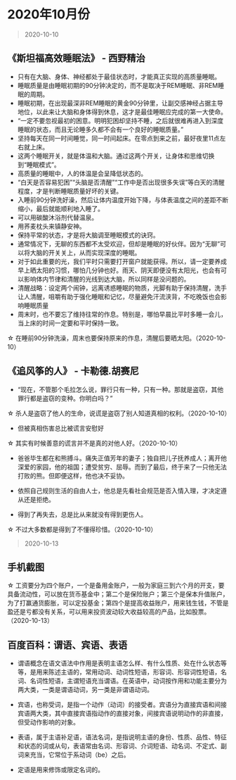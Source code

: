 # 2020年10月份 <Markmap />

>  2020-10-10

## 《斯坦福高效睡眠法》 - 西野精治

* 只有在大脑、身体、神经都处于最佳状态时，才能真正实现的高质量睡眠。
* 睡眠质量是由睡眠初期的90分钟决定的，而不是取决于REM睡眠、非REM睡眠的周期。
* 睡眠初期，在出现最深非REM睡眠的黄金90分钟里，让副交感神经占据主导地位，以此来让大脑和身体得到休息，这才是最佳睡眠应完成的第一大使命。
* “一定不要忽视最初的困意。明明犯困却坚持不睡，之后就很难再进入到深度睡眠的状态，而且无论睡多久都不会有一个良好的睡眠质量。”
* 坚持每天在同一时间睡觉，同一时间起床。在零点到来之前，最好夜里11点左右就上床。
* 这两个睡眠开关，就是体温和大脑。通过这两个开关，让身体和思维切换到“睡眠模式”。
* 高质量的睡眠中，人的体温是会呈降低状态的。
* “白天是否容易犯困”“头脑是否清醒”“工作中是否出现很多失误”等白天的清醒程度，才是判断睡眠质量好坏的关键。
* 入睡前90分钟洗好澡，然后让体内温度开始下降，与体表温度之间的差距不断缩小，最后就能顺利地入睡了。
* 可以用碳酸沐浴剂代替温泉。
* 用荞麦枕头来镇静安神。
* 保持平常的状态，才是将大脑调至睡眠模式的诀窍。
* 通常情况下，无聊的东西都不太受欢迎，但却是睡眠的好伙伴。因为“无聊”可以将大脑的开关关上，从而实现深度的睡眠。
* 对于如此重要的光，我们平时只需要打开窗户就能获得。所以，请一定要养成早上晒太阳的习惯，哪怕几分钟也好。雨天、阴天即便没有太阳光，也会有可以影响体内节律和清醒的光线到达大脑，所以同样是没问题的。
* 清醒战略：设定两个闹钟，远离诱惑睡眠的物质，光脚有助于保持清醒，洗手让人清醒，咀嚼有助于强化睡眠和记忆，尽量避免汗流浃背，不吃晚饭也会影响睡眠质量
* 周末时，也不要忘了维持往常的作息。特别是，哪怕早晨比平时多睡一会儿，当上床的时间一定要和平时保持一致。

☆ 在睡前90分钟洗澡，周末也要保持原来的作息，清醒后要晒太阳。（2020-10-10）

## 《追风筝的人》 - 卡勒德.胡赛尼

* “现在，不管那个毛拉怎么说，罪行只有一种，只有一种。那就是盗窃，其他罪行都是盗窃的变种。你明白吗？”

☆ 杀人是盗窃了他人的生命，说谎是盗窃了别人知道真相的权利。（2020-10-10）

* 但被真相伤害总比被谎言安慰好

☆ 其实有时候善意的谎言并不是真的对他人好。（2020-10-10）

* 爸爸毕生都在和熊搏斗。痛失正值芳年的妻子；独自把儿子抚养成人；离开他深爱的家园，他的祖国；遭受贫穷、屈辱。而到了最后，终于来了一只他无法打败的熊。但即便这样，他也决不妥协。
* 依照自己规则生活的自由人士，他总是先看社会规范是否入情入理，才决定遵从还是拒绝。

* 得到了再失去，总是比从来就没有得到更伤人。

☆ 不过大多数都是得到了不懂得珍惜。（2020-10-10）

>  2020-10-13

## 手机截图

☆ 工资要分为四个账户，一个是备用金账户，一般为家庭三到六个月的开支，要具备流动性，可以放在货币基金中；第二个是保险账户；第三个是保本升值账户，为了打赢通货膨胀，可以定投基金；第四个是提高收益账户，用来钱生钱，不管是盈还是亏都没有关系，可以用来投资波动较大收益较高的产品，比如股票。 （2020-10-13）

## 百度百科：谓语、宾语、表语

* 谓语概念在语文语法中作用是表明主语怎么样、有什么性质、处在什么状态等等，是用来陈述主语的，常用动词、动词性短语，形容词、形容词性短语，名词、名词性短语，主谓短语充当谓语。在英语中，动词按作用和功能主要分为两大类，一类是谓语动词，另一类是非谓语动词。

* 宾语，也称受词，是指一个动作（动词）的接受者。宾语分为直接宾语和间接宾语两大类，其中直接宾语指动作的直接对象，间接宾语说明动作的非直接，但受动作影响的对象。

* 表语，属于主语补足语，语法名词，是指说明主语的身份、性质、品性、特征和状态的词或从句，表语常由名词、形容词、介词短语、动名词、不定式、副词来充当，它常位于系动词（be）之后。

* 定语是用来修饰或限定名词的。
